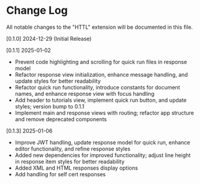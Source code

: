 # Change Log

All notable changes to the "HTTL" extension will be documented in this file.

[0.1.0] 2024-12-29 (Initial Release)

[0.1.1] 2025-01-02

- Prevent code highlighting and scrolling for quick run files in response model
- Refactor response view initialization, enhance message handling, and update styles for better readability
- Refactor quick run functionality, introduce constants for document names, and enhance response view with focus handling
- Add header to tutorials view, implement quick run button, and update styles; version bump to 0.1.1
- Implement main and response views with routing; refactor app structure and remove deprecated components

[0.1.3] 2025-01-06

- Improve JWT handling, update response model for quick run, enhance editor functionality, and refine response styles
- Added new dependencies for improved functionality; adjust line height in response item styles for better readability
- Added XML and HTML responses display options
- Add handling for self cert responses

